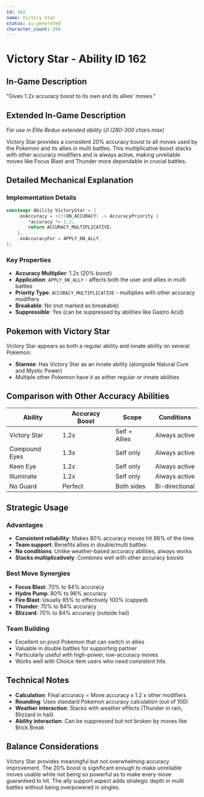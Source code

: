 ```yaml
---
id: 162
name: Victory Star
status: ai-generated
character_count: 294
---
```


# Victory Star - Ability ID 162

## In-Game Description
"Gives 1.2x accuracy boost to its own and its allies' moves."

## Extended In-Game Description
*For use in Elite Redux extended ability UI (280-300 chars max)*

Victory Star provides a consistent 20% accuracy boost to all moves used by the Pokemon and its allies in multi battles. This multiplicative boost stacks with other accuracy modifiers and is always active, making unreliable moves like Focus Blast and Thunder more dependable in crucial battles.

## Detailed Mechanical Explanation

### Implementation Details
```cpp
constexpr Ability VictoryStar = {
    .onAccuracy = +[](ON_ACCURACY) -> AccuracyPriority {
        *accuracy *= 1.2;
        return ACCURACY_MULTIPLICATIVE;
    },
    .onAccuracyFor = APPLY_ON_ALLY,
};
```

### Key Properties
- **Accuracy Multiplier**: 1.2x (20% boost)
- **Application**: `APPLY_ON_ALLY` - affects both the user and allies in multi battles
- **Priority Type**: `ACCURACY_MULTIPLICATIVE` - multiplies with other accuracy modifiers
- **Breakable**: No (not marked as breakable)
- **Suppressible**: Yes (can be suppressed by abilities like Gastro Acid)

## Pokemon with Victory Star

Victory Star appears as both a regular ability and innate ability on several Pokemon:
- **Starmie**: Has Victory Star as an innate ability (alongside Natural Cure and Mystic Power)
- Multiple other Pokemon have it as either regular or innate abilities

## Comparison with Other Accuracy Abilities

| Ability | Accuracy Boost | Scope | Conditions |
|---------|---------------|--------|------------|
| Victory Star | 1.2x | Self + Allies | Always active |
| Compound Eyes | 1.3x | Self only | Always active |
| Keen Eye | 1.2x | Self only | Always active |
| Illuminate | 1.2x | Self only | Always active |
| No Guard | Perfect | Both sides | Bi-directional |

## Strategic Usage

### Advantages
- **Consistent reliability**: Makes 80% accuracy moves hit 96% of the time
- **Team support**: Benefits allies in double/multi battles
- **No conditions**: Unlike weather-based accuracy abilities, always works
- **Stacks multiplicatively**: Combines well with other accuracy boosts

### Best Move Synergies
- **Focus Blast**: 70% to 84% accuracy
- **Hydro Pump**: 80% to 96% accuracy  
- **Fire Blast**: Usually 85% to effectively 100% (capped)
- **Thunder**: 70% to 84% accuracy
- **Blizzard**: 70% to 84% accuracy (outside hail)

### Team Building
- Excellent on pivot Pokemon that can switch in allies
- Valuable in double battles for supporting partner
- Particularly useful with high-power, low-accuracy moves
- Works well with Choice item users who need consistent hits

## Technical Notes

- **Calculation**: Final accuracy = Move accuracy x 1.2 x other modifiers
- **Rounding**: Uses standard Pokemon accuracy calculation (out of 100)
- **Weather interaction**: Stacks with weather effects (Thunder in rain, Blizzard in hail)
- **Ability interaction**: Can be suppressed but not broken by moves like Brick Break

## Balance Considerations

Victory Star provides meaningful but not overwhelming accuracy improvement. The 20% boost is significant enough to make unreliable moves usable while not being so powerful as to make every move guaranteed to hit. The ally support aspect adds strategic depth in multi battles without being overpowered in singles.